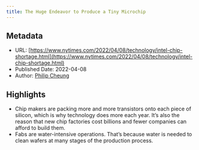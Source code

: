 ```yaml
---
title: The Huge Endeavor to Produce a Tiny Microchip
---
```

## Metadata
* URL: [https://www.nytimes.com/2022/04/08/technology/intel-chip-shortage.html](https://www.nytimes.com/2022/04/08/technology/intel-chip-shortage.html)
* Published Date: 2022-04-08
* Author: [Philip Cheung](None)

## Highlights
* Chip makers are packing more and more transistors onto each piece of silicon, which is why technology does more each year. It’s also the reason that new chip factories cost billions and fewer companies can afford to build them.
* Fabs are water-intensive operations. That’s because water is needed to clean wafers at many stages of the production process.